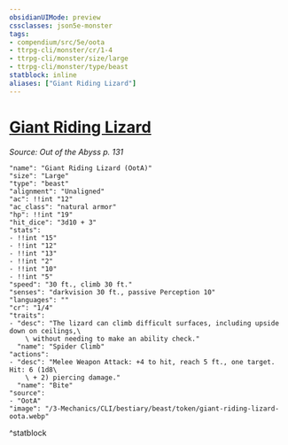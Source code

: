 ```yaml
---
obsidianUIMode: preview
cssclasses: json5e-monster
tags:
- compendium/src/5e/oota
- ttrpg-cli/monster/cr/1-4
- ttrpg-cli/monster/size/large
- ttrpg-cli/monster/type/beast
statblock: inline
aliases: ["Giant Riding Lizard"]
---
```

# [Giant Riding Lizard](3-Mechanics\CLI\bestiary\beast/giant-riding-lizard-oota.md)
*Source: Out of the Abyss p. 131*  

```statblock
"name": "Giant Riding Lizard (OotA)"
"size": "Large"
"type": "beast"
"alignment": "Unaligned"
"ac": !!int "12"
"ac_class": "natural armor"
"hp": !!int "19"
"hit_dice": "3d10 + 3"
"stats":
- !!int "15"
- !!int "12"
- !!int "13"
- !!int "2"
- !!int "10"
- !!int "5"
"speed": "30 ft., climb 30 ft."
"senses": "darkvision 30 ft., passive Perception 10"
"languages": ""
"cr": "1/4"
"traits":
- "desc": "The lizard can climb difficult surfaces, including upside down on ceilings,\
    \ without needing to make an ability check."
  "name": "Spider Climb"
"actions":
- "desc": "Melee Weapon Attack: +4 to hit, reach 5 ft., one target. Hit: 6 (1d8\
    \ + 2) piercing damage."
  "name": "Bite"
"source":
- "OotA"
"image": "/3-Mechanics/CLI/bestiary/beast/token/giant-riding-lizard-oota.webp"
```
^statblock